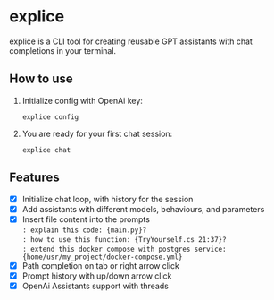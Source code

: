 # explice
explice is a CLI tool for creating reusable GPT assistants with chat completions in your terminal.

## How to use
1. Initialize config with OpenAi key:
    ```shell
    explice config
    ```
2. You are ready for your first chat session:
    ```shell
    explice chat
    ```

## Features
- [x] Initialize chat loop, with history for the session
- [x] Add assistants with different models, behaviours, and parameters
- [x] Insert file content into the prompts  
    `: explain this code: {main.py}?`  
    `: how to use this function: {TryYourself.cs 21:37}?`  
    `: extend this docker compose with postgres service: {home/usr/my_project/docker-compose.yml}`
- [x] Path completion on tab or right arrow click
- [x] Prompt history with up/down arrow click
- [x] OpenAi Assistants support with threads